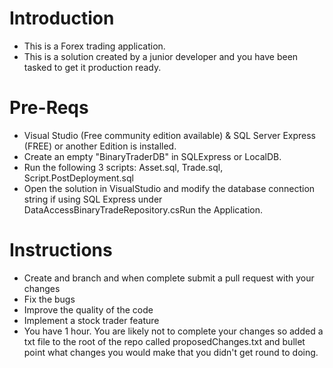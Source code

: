 # Introduction

- This is a Forex trading application. 
- This is a solution created by a junior developer and you have been tasked to get it production ready.

# Pre-Reqs

- Visual Studio (Free community edition available) & SQL Server Express (FREE) or another Edition is installed.
- Create an empty "BinaryTraderDB" in SQLExpress or LocalDB.
- Run the following 3 scripts: Asset.sql, Trade.sql, Script.PostDeployment.sql
- Open the solution in VisualStudio and modify the database connection string if using SQL Express under    DataAccessBinaryTradeRepository.csRun the Application.

# Instructions

- Create and branch and when complete submit a pull request with your changes
- Fix the bugs
- Improve the quality of the code
- Implement a stock trader feature
- You have 1 hour. You are likely not to complete your changes so added a txt file to the root of the repo called proposedChanges.txt
and bullet point what changes you would make that you didn't get round to doing.
